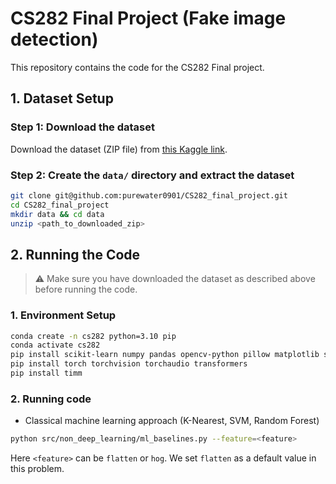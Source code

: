 # CS282 Final Project (Fake image detection)

This repository contains the code for the CS282 Final project.

## 1. Dataset Setup

### Step 1: Download the dataset

Download the dataset (ZIP file) from [this Kaggle link](https://www.kaggle.com/datasets/katsuyamucb/madde-dataset).

### Step 2: Create the `data/` directory and extract the dataset

```bash
git clone git@github.com:purewater0901/CS282_final_project.git
cd CS282_final_project
mkdir data && cd data
unzip <path_to_downloaded_zip>
```

## 2. Running the Code

> ⚠️ Make sure you have downloaded the dataset as described above before running the code.

### 1. Environment Setup

```bash
conda create -n cs282 python=3.10 pip
conda activate cs282
pip install scikit-learn numpy pandas opencv-python pillow matplotlib scikit-image wandb IPython kaggle
pip install torch torchvision torchaudio transformers
pip install timm
```

### 2. Running code

- Classical machine learning approach (K-Nearest, SVM, Random Forest)

```bash
python src/non_deep_learning/ml_baselines.py --feature=<feature>
```

Here `<feature>` can be `flatten` or `hog`. We set `flatten` as a default value in this problem.

